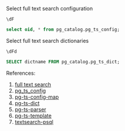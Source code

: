 Select full text search configuration

```psql
\dF
```

```sql
select oid, * from pg_catalog.pg_ts_config;
```

Select full text search dictionaries

```psql
\dFd
```

```sql
SELECT dictname FROM pg_catalog.pg_ts_dict;
```

References:  
1. [full text search](https://www.postgresql.org/docs/current/textsearch.html)
2. [pg_ts_config](https://www.postgresql.org/docs/current/catalog-pg-ts-config.html)
3. [pg-ts-config-map](https://www.postgresql.org/docs/current/catalog-pg-ts-config-map.html)
4. [pg-ts-dict](https://www.postgresql.org/docs/current/catalog-pg-ts-dict.html)
5. [pg-ts-parser](https://www.postgresql.org/docs/current/catalog-pg-ts-parser.html)
6. [pg-ts-template](https://www.postgresql.org/docs/current/catalog-pg-ts-template.html)
4. [textsearch-psql](https://www.postgresql.org/docs/current/textsearch-psql.html)
